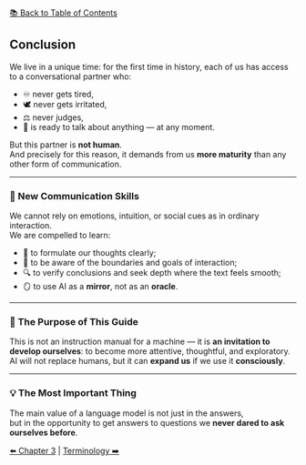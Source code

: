 [📚 Back to Table of Contents](../../README.md)

## Conclusion

We live in a unique time: for the first time in history, each of us has access to a conversational partner who:
- ♾ never gets tired,  
- 🕊 never gets irritated,  
- ⚖ never judges,  
- 💬 is ready to talk about anything — at any moment.

But this partner is **not human**.  
And precisely for this reason, it demands from us **more maturity** than any other form of communication.

---

### 🧭 New Communication Skills
We cannot rely on emotions, intuition, or social cues as in ordinary interaction.  
We are compelled to learn:
- 📝 to formulate our thoughts clearly;  
- 🎯 to be aware of the boundaries and goals of interaction;  
- 🔍 to verify conclusions and seek depth where the text feels smooth;  
- 🪞 to use AI as a **mirror**, not as an **oracle**.

---

### 📖 The Purpose of This Guide
This is not an instruction manual for a machine — it is **an invitation to develop ourselves**: to become more attentive, thoughtful, and exploratory.  
AI will not replace humans, but it can **expand us** if we use it **consciously**.

---

### 💡 The Most Important Thing
The main value of a language model is not just in the answers,  
but in the opportunity to get answers to questions we **never dared to ask ourselves before**.

[⬅️ Chapter 3](chapter3.md)  |  [Terminology ➡️](terminology.md)